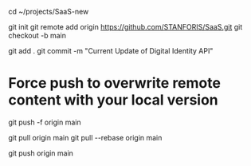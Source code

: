 cd ~/projects/SaaS-new

git init
git remote add origin https://github.com/STANFORIS/SaaS.git
git checkout -b main

git add .
git commit -m "Current Update of Digital Identity API"

# Force push to overwrite remote content with your local version
git push -f origin main

git pull origin main
git pull --rebase origin main

git push origin main